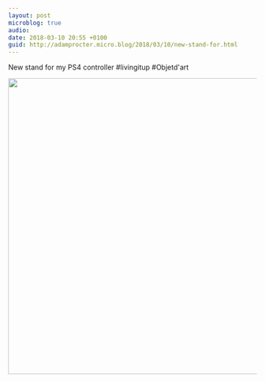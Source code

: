 ```yaml
---
layout: post
microblog: true
audio: 
date: 2018-03-10 20:55 +0100
guid: http://adamprocter.micro.blog/2018/03/10/new-stand-for.html
---
```

New stand for my PS4 controller #livingitup #Objetd'art

<img src="http://discursive.adamprocter.co.uk/uploads/2018/713d2954c0.jpg" width="600" height="600" />
